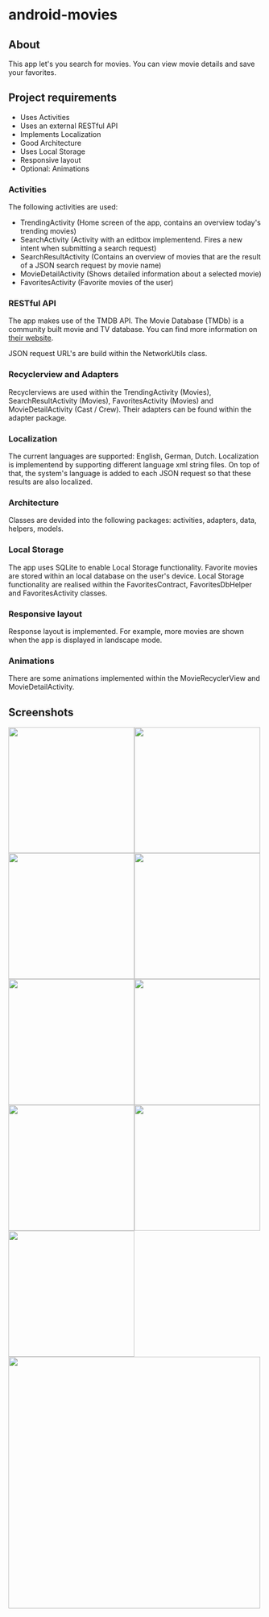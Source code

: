# android-movies
## About
This app let's you search for movies. You can view movie details and save your favorites.

## Project requirements
* Uses Activities
* Uses an external RESTful API
* Implements Localization
* Good Architecture
* Uses Local Storage
* Responsive layout
* Optional: Animations

### Activities
The following activities are used:
* TrendingActivity (Home screen of the app, contains an overview today's trending movies)
* SearchActivity (Activity with an editbox implementend. Fires a new intent when submitting a search request)
* SearchResultActivity (Contains an overview of movies that are the result of a JSON search request by movie name)
* MovieDetailActivity (Shows detailed information about a selected movie)
* FavoritesActivity (Favorite movies of the user)

### RESTful API
The app makes use of the TMDB API. The Movie Database (TMDb) is a community built movie and TV database. You can find more information on [their website](https://www.themoviedb.org/).

JSON request URL's are build within the NetworkUtils class.

### Recyclerview and Adapters
Recyclerviews are used within the TrendingActivity (Movies), SearchResultActivity (Movies), FavoritesActivity (Movies) and MovieDetailActivity (Cast / Crew). Their adapters can be found within the adapter package.

### Localization
The current languages are supported: English, German, Dutch.
Localization is implementend by supporting different language xml string files. On top of that, the system's language is added to each JSON request so that these results are also localized.

### Architecture
Classes are devided into the following packages: activities, adapters, data, helpers, models.

### Local Storage
The app uses SQLite to enable Local Storage functionality. Favorite movies are stored within an local database on the user's device. Local Storage functionality are realised within the FavoritesContract, FavoritesDbHelper and FavoritesActivity classes. 

### Responsive layout
Response layout is implemented. For example, more movies are shown when the app is displayed in landscape mode.  

### Animations
There are some animations implemented within the MovieRecyclerView and MovieDetailActivity.

## Screenshots
<img src="https://www.bramdehart.nl/screenshots/android/android-1.png" width="250" /><img src="https://www.bramdehart.nl/screenshots/android/android-2.png" width="250" /><img src="https://www.bramdehart.nl/screenshots/android/android-3.png" width="250" /><img src="https://www.bramdehart.nl/screenshots/android/android-4.png" width="250" /><img src="https://www.bramdehart.nl/screenshots/android/android-6.png" width="250" /><img src="https://www.bramdehart.nl/screenshots/android/android-7.png" width="250" /><img src="https://www.bramdehart.nl/screenshots/android/android-11.png" width="250" /><img src="https://www.bramdehart.nl/screenshots/android/android-9.png" width="250" /><img src="https://www.bramdehart.nl/screenshots/android/android-12.png" width="250" />
<img src="https://www.bramdehart.nl/screenshots/android/android-8.png" width="500" />
